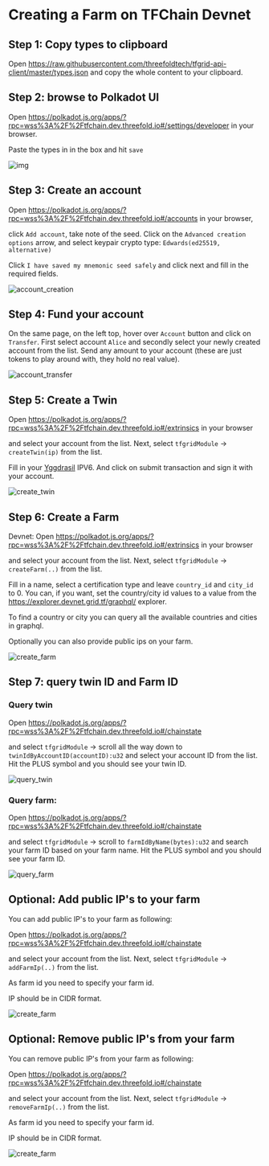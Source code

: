 # Creating a Farm on TFChain Devnet

## Step 1: Copy types to clipboard

Open https://raw.githubusercontent.com/threefoldtech/tfgrid-api-client/master/types.json and copy the whole content to your clipboard.

## Step 2: browse to Polkadot UI

Open https://polkadot.js.org/apps/?rpc=wss%3A%2F%2Ftfchain.dev.threefold.io#/settings/developer in your browser.

Paste the types in in the box and hit `save`

![img](img/copy_types_1.jpg)

## Step 3: Create an account

Open https://polkadot.js.org/apps/?rpc=wss%3A%2F%2Ftfchain.dev.threefold.io#/accounts in your browser, 

click `Add account`, take note of the seed. Click on the `Advanced creation options` arrow, and select keypair crypto type: `Edwards(ed25519, alternative)`

Click `I have saved my mnemonic seed safely` and click next and fill in the required fields.

![account_creation](img/account_create_1.jpg)

## Step 4: Fund your account

On the same page, on the left top, hover over `Account` button and click on `Transfer`. First select account `Alice` and secondly select your newly created account from the list. Send any amount to your account (these are just tokens to play around with, they hold no real value).

![account_transfer](img/account_transfer_1.jpg)

## Step 5: Create a Twin

Open https://polkadot.js.org/apps/?rpc=wss%3A%2F%2Ftfchain.dev.threefold.io#/extrinsics in your browser 

and select your account from the list. Next, select `tfgridModule` -> `createTwin(ip)` from the list.

Fill in your [Yggdrasil](https://github.com/yggdrasil-network/yggdrasil-go) IPV6. And click on submit transaction and sign it with your account.

![create_twin](img/create_twin_1.jpg)

## Step 6: Create a Farm

Devnet: 
Open https://polkadot.js.org/apps/?rpc=wss%3A%2F%2Ftfchain.dev.threefold.io#/extrinsics in your browser

and select your account from the list. Next, select `tfgridModule` -> `createFarm(..)` from the list.

Fill in a name, select a certification type and leave `country_id` and `city_id` to 0. You can, if you want, set the country/city id values to a value from the https://explorer.devnet.grid.tf/graphql/ explorer. 

To find a country or city you can query all the available countries and cities in graphql.

Optionally you can also provide public ips on your farm.

![create_farm](img/create_farm_1.jpg)

## Step 7: query twin ID and Farm ID

### Query twin

Open https://polkadot.js.org/apps/?rpc=wss%3A%2F%2Ftfchain.dev.threefold.io#/chainstate

and select `tfgridModule` -> scroll all the way down to `twinIdByAccountID(accountID):u32` and select your account ID from the list. Hit the PLUS symbol and you should see your twin ID.

![query_twin](img/query_twin_1.jpg)

### Query farm:

Open https://polkadot.js.org/apps/?rpc=wss%3A%2F%2Ftfchain.dev.threefold.io#/chainstate

and select `tfgridModule` -> scroll to `farmIdByName(bytes):u32` and search your farm ID based on your farm name. Hit the PLUS symbol and you should see your farm ID.

![query_farm](img/query_farm_1.jpg)

## Optional: Add public IP's to your farm

You can add public IP's to your farm as following:

Open https://polkadot.js.org/apps/?rpc=wss%3A%2F%2Ftfchain.dev.threefold.io#/chainstate

and select your account from the list. Next, select `tfgridModule` -> `addFarmIp(..)` from the list.

As farm id you need to specify your farm id.

IP should be in CIDR format.

![create_farm](img/add_public_ip.png)

## Optional: Remove public IP's from your farm

You can remove public IP's from your farm as following:

Open https://polkadot.js.org/apps/?rpc=wss%3A%2F%2Ftfchain.dev.threefold.io#/chainstate

and select your account from the list. Next, select `tfgridModule` -> `removeFarmIp(..)` from the list.

As farm id you need to specify your farm id.

IP should be in CIDR format.

![create_farm](img/remove_public_ip.png)